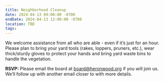 ```yaml
---
title: Neighborhood Cleanup
date: 2024-04-13 09:00:00 -0700
endDate: 2024-04-13 12:00:00 -0700
location: TBD
tags: 
---
```


We welcome assistance from all who are able - even if it’s just for an hour. Please plan to bring your yard tools (rakes, loppers, pruners, etc.), wear thick/sturdy gloves to protect your hands and bring yard waste bins to handle the vegetation. 

**RSVP:** Please email the board at board@heronwood.org if you will join us. We’ll follow up with another email closer to with more details.
